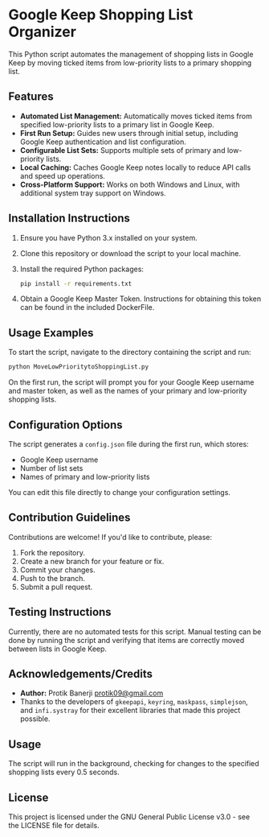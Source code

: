 # Google Keep Shopping List Organizer

This Python script automates the management of shopping lists in Google Keep by moving ticked items from low-priority lists to a primary shopping list.

## Features

- **Automated List Management:** Automatically moves ticked items from specified low-priority lists to a primary list in Google Keep.
- **First Run Setup:** Guides new users through initial setup, including Google Keep authentication and list configuration.
- **Configurable List Sets:** Supports multiple sets of primary and low-priority lists.
- **Local Caching:** Caches Google Keep notes locally to reduce API calls and speed up operations.
- **Cross-Platform Support:** Works on both Windows and Linux, with additional system tray support on Windows.

## Installation Instructions

1. Ensure you have Python 3.x installed on your system.
2. Clone this repository or download the script to your local machine.
3. Install the required Python packages:

   ```bash
   pip install -r requirements.txt
   ```

4. Obtain a Google Keep Master Token. Instructions for obtaining this token can be found in the included DockerFile.

## Usage Examples

To start the script, navigate to the directory containing the script and run:

```bash
python MoveLowPrioritytoShoppingList.py
```

On the first run, the script will prompt you for your Google Keep username and master token, as well as the names of your primary and low-priority shopping lists.

## Configuration Options

The script generates a `config.json` file during the first run, which stores:

- Google Keep username
- Number of list sets
- Names of primary and low-priority lists

You can edit this file directly to change your configuration settings.

## Contribution Guidelines

Contributions are welcome! If you'd like to contribute, please:

1. Fork the repository.
2. Create a new branch for your feature or fix.
3. Commit your changes.
4. Push to the branch.
5. Submit a pull request.

## Testing Instructions

Currently, there are no automated tests for this script. Manual testing can be done by running the script and verifying that items are correctly moved between lists in Google Keep.

## Acknowledgements/Credits

- **Author:** Protik Banerji <protik09@gmail.com>
- Thanks to the developers of `gkeepapi`, `keyring`, `maskpass`, `simplejson`, and `infi.systray` for their excellent libraries that made this project possible.

## Usage

The script will run in the background, checking for changes to the specified shopping lists every 0.5 seconds.

## License

This project is licensed under the GNU General Public License v3.0 - see the LICENSE file for details.
